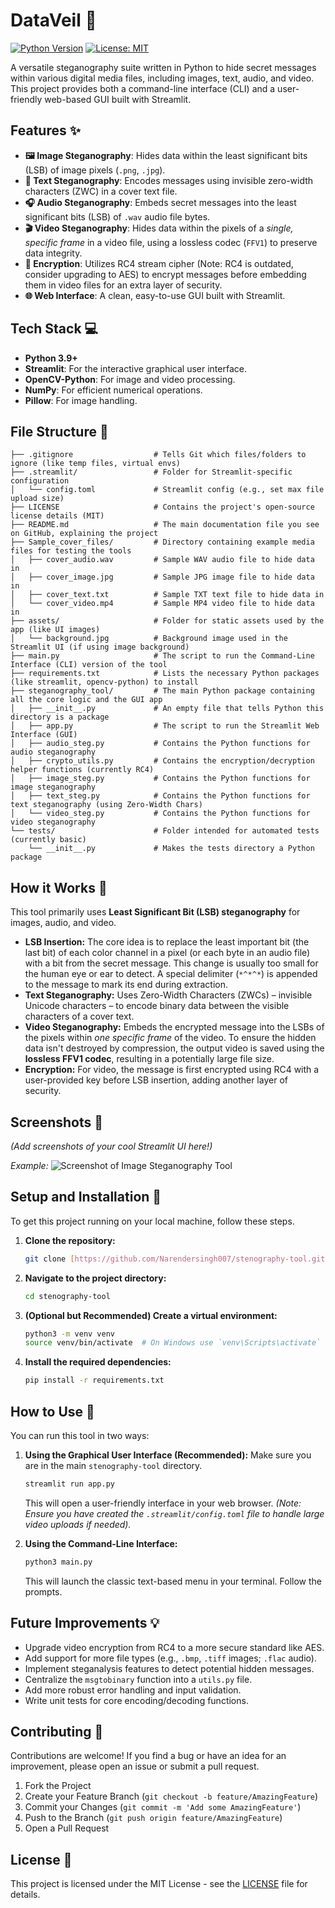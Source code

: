 # DataVeil 🔏

[![Python Version](https://img.shields.io/badge/python-3.9%2B-blue)](https://www.python.org/downloads/)
[![License: MIT](https://img.shields.io/badge/License-MIT-yellow.svg)](https://opensource.org/licenses/MIT)

A versatile steganography suite written in Python to hide secret messages within various digital media files, including images, text, audio, and video. This project provides both a command-line interface (CLI) and a user-friendly web-based GUI built with Streamlit.

## Features ✨

-   **🖼️ Image Steganography**: Hides data within the least significant bits (LSB) of image pixels (`.png`, `.jpg`).
-   **📄 Text Steganography**: Encodes messages using invisible zero-width characters (ZWC) in a cover text file.
-   **🎧 Audio Steganography**: Embeds secret messages into the least significant bits (LSB) of `.wav` audio file bytes.
-   **🎬 Video Steganography**: Hides data within the pixels of a *single, specific frame* in a video file, using a lossless codec (`FFV1`) to preserve data integrity.
-   **🔐 Encryption**: Utilizes RC4 stream cipher (Note: RC4 is outdated, consider upgrading to AES) to encrypt messages before embedding them in video files for an extra layer of security.
-   **🌐 Web Interface**: A clean, easy-to-use GUI built with Streamlit.

## Tech Stack 💻

-   **Python 3.9+**
-   **Streamlit**: For the interactive graphical user interface.
-   **OpenCV-Python**: For image and video processing.
-   **NumPy**: For efficient numerical operations.
-   **Pillow**: For image handling.

## File Structure 🌳
```
├── .gitignore                  # Tells Git which files/folders to ignore (like temp files, virtual envs)
├── .streamlit/                 # Folder for Streamlit-specific configuration
│   └── config.toml             # Streamlit config (e.g., set max file upload size)
├── LICENSE                     # Contains the project's open-source license details (MIT)
├── README.md                   # The main documentation file you see on GitHub, explaining the project
├── Sample_cover_files/         # Directory containing example media files for testing the tools
│   ├── cover_audio.wav         # Sample WAV audio file to hide data in
│   ├── cover_image.jpg         # Sample JPG image file to hide data in
│   ├── cover_text.txt          # Sample TXT text file to hide data in
│   └── cover_video.mp4         # Sample MP4 video file to hide data in
├── assets/                     # Folder for static assets used by the app (like UI images)
│   └── background.jpg          # Background image used in the Streamlit UI (if using image background)
├── main.py                     # The script to run the Command-Line Interface (CLI) version of the tool
├── requirements.txt            # Lists the necessary Python packages (like streamlit, opencv-python) to install
├── steganography_tool/         # The main Python package containing all the core logic and the GUI app
│   ├── __init__.py             # An empty file that tells Python this directory is a package
│   ├── app.py                  # The script to run the Streamlit Web Interface (GUI)
│   ├── audio_steg.py           # Contains the Python functions for audio steganography
│   ├── crypto_utils.py         # Contains the encryption/decryption helper functions (currently RC4)
│   ├── image_steg.py           # Contains the Python functions for image steganography
│   ├── text_steg.py            # Contains the Python functions for text steganography (using Zero-Width Chars)
│   └── video_steg.py           # Contains the Python functions for video steganography
└── tests/                      # Folder intended for automated tests (currently basic)
    └── __init__.py             # Makes the tests directory a Python package
```
## How it Works 🧠

This tool primarily uses **Least Significant Bit (LSB) steganography** for images, audio, and video.

-   **LSB Insertion:** The core idea is to replace the least important bit (the last bit) of each color channel in a pixel (or each byte in an audio file) with a bit from the secret message. This change is usually too small for the human eye or ear to detect. A special delimiter (`*^*^*`) is appended to the message to mark its end during extraction.
-   **Text Steganography:** Uses Zero-Width Characters (ZWCs) – invisible Unicode characters – to encode binary data between the visible characters of a cover text.
-   **Video Steganography:** Embeds the encrypted message into the LSBs of the pixels within *one specific frame* of the video. To ensure the hidden data isn't destroyed by compression, the output video is saved using the **lossless FFV1 codec**, resulting in a potentially large file size.
-   **Encryption:** For video, the message is first encrypted using RC4 with a user-provided key before LSB insertion, adding another layer of security.

## Screenshots 📸

*(Add screenshots of your cool Streamlit UI here!)*

*Example:*
![Screenshot of Image Steganography Tool](link_to_your_screenshot.png)

## Setup and Installation 🚀

To get this project running on your local machine, follow these steps.

1.  **Clone the repository:**
    ```bash
    git clone [https://github.com/Narendersingh007/stenography-tool.git](https://github.com/Narendersingh007/stenography-tool.git)
    ```

2.  **Navigate to the project directory:**
    ```bash
    cd stenography-tool
    ```

3.  **(Optional but Recommended) Create a virtual environment:**
    ```bash
    python3 -m venv venv
    source venv/bin/activate  # On Windows use `venv\Scripts\activate`
    ```

4.  **Install the required dependencies:**
    ```bash
    pip install -r requirements.txt
    ```

## How to Use 🚀

You can run this tool in two ways:

1.  **Using the Graphical User Interface (Recommended):**
    Make sure you are in the main `stenography-tool` directory.
    ```bash
    streamlit run app.py
    ```
    This will open a user-friendly interface in your web browser. *(Note: Ensure you have created the `.streamlit/config.toml` file to handle large video uploads if needed).*

2.  **Using the Command-Line Interface:**
    ```bash
    python3 main.py
    ```
    This will launch the classic text-based menu in your terminal. Follow the prompts.

## Future Improvements 💡

-   Upgrade video encryption from RC4 to a more secure standard like AES.
-   Add support for more file types (e.g., `.bmp`, `.tiff` images; `.flac` audio).
-   Implement steganalysis features to detect potential hidden messages.
-   Centralize the `msgtobinary` function into a `utils.py` file.
-   Add more robust error handling and input validation.
-   Write unit tests for core encoding/decoding functions.

## Contributing 🤝

Contributions are welcome! If you find a bug or have an idea for an improvement, please open an issue or submit a pull request.

1.  Fork the Project
2.  Create your Feature Branch (`git checkout -b feature/AmazingFeature`)
3.  Commit your Changes (`git commit -m 'Add some AmazingFeature'`)
4.  Push to the Branch (`git push origin feature/AmazingFeature`)
5.  Open a Pull Request

## License 📄

This project is licensed under the MIT License - see the [LICENSE](LICENSE) file for details.
